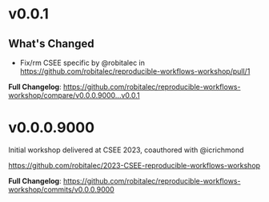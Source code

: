 # v0.0.1

## What's Changed
* Fix/rm CSEE specific by @robitalec in https://github.com/robitalec/reproducible-workflows-workshop/pull/1

**Full Changelog**: https://github.com/robitalec/reproducible-workflows-workshop/compare/v0.0.0.9000...v0.0.1

# v0.0.0.9000

Initial workshop delivered at CSEE 2023, coauthored with @icrichmond 

https://github.com/robitalec/2023-CSEE-reproducible-workflows-workshop

**Full Changelog**: https://github.com/robitalec/reproducible-workflows-workshop/commits/v0.0.0.9000